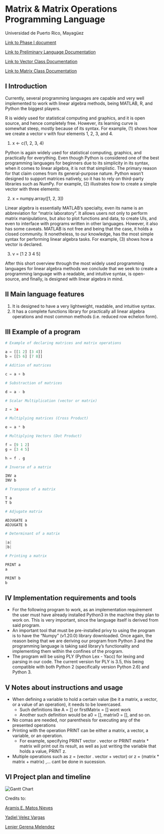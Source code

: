 # Matrix & Matrix Operations Programming Language

Universidad de Puerto Rico, Mayagüez

[Link to Phase I document](https://docs.google.com/document/d/1dfvMnkUe5Wjo51EHsakjpaxmlbP3l3K8RXAxQnGUtbM/edit?usp=sharing)

[Link to Preliminary Language Documentation](https://github.com/PL-Project-LGM-YVV-AMN/PL-Project/blob/main/PreliminaryDocumentation.md)

[Link to Vector Class Documentation](https://github.com/PL-Project-LGM-YVV-AMN/PL-Project/blob/main/vector_documentation.md "Vec Docs")

[Link to Matrix Class Documentation](https://github.com/PL-Project-LGM-YVV-AMN/PL-Project/blob/main/matrix_documentation.md "Mat Docs")

## I Introduction
Currently, several programming languages are capable and very well implemented to work with linear algebra methods, being MATLAB, R, and Python the biggest players. 

R is widely used for statistical computing and graphics, and it is open source, and hence completely free. However, its learning curve is somewhat steep, mostly because of its syntax. For example, (1) shows how we create a vector v with four elements 1, 2, 3, and 4.

1.	x <- c(1, 2, 3, 4)

Python is again widely used for statistical computing, graphics, and practically for everything. Even though Python is considered one of the best programming languages for beginners due to its simplicity in its syntax, when it comes to linear algebra, it is not that simplistic. The primary reason for that claim comes from its general-purpose nature. Python wasn’t designed to support matrices natively, so it has to rely on third-party libraries such as NumPy. For example, (2) illustrates how to create a simple vector with three elements:

2.	x = numpy.array([1, 2, 3])

Linear algebra is essentially MATLAB’s specialty, even its name is an abbreviation for “matrix laboratory”. It allows users not only to perform matrix manipulations, but also to plot functions and data, to create UIs, and even to interface with programs written in other languages. However, it also has some caveats. MATLAB is not free and being that the case, it holds a closed community. It nonetheless, to our knowledge, has the most simple syntax for performing linear algebra tasks. For example, (3) shows how a vector is declared.

3.	v = [1 2 3 4 5]

After this short overview through the most widely used programming languages for linear algebra methods we conclude that we seek to create a programming language with a readable, and intuitive syntax, is open-source, and finally, is designed with linear algebra in mind.

## II  Main language features
1.  It is designed to have a very lightweight, readable, and intuitive syntax.
2.  It has a complete functions library for practically all linear algebra operations and most common methods (i.e. reduced row echelon form).
## III Example of a program
```PYTHON
# Example of declaring matrices and matrix operations

a = [[1 2] [3 4]]
b = [[5 6] [7 8]]

# Adition of matrices

c = a + b

# Substraction of matrices

d = a - b

# Scalar Multiplication (vector or matrix)

z = 3a

# Multiplying matrices (Cross Product)

e = a * b

# Multiplying Vectors (Dot Product)

f = [9 1 2]
g = [3 4 5]

h = f . g

# Inverse of a matrix

INV a
INV b

# Transpose of a matrix

T a
T b

# Adjugate matrix

ADJUGATE a
ADJUGATE b

# Determinant of a matrix

|a|
|b|

# Printing a matrix

PRINT a
a

PRINT b
b
```
## IV  Implementation requirements and tools
- For the following program to work, as an implementation requirement the user must have already installed Python3 in the machine they plan to work on. This is very important, since the language itself is derived from said program.
- An important tool that must be pre-installed privy to using the program is to have the “Numpy” (v1.20.0) library downloaded. Once again, the reason being that we are deriving our program from Python 3 and the programming language is taking said library’s functionality and implementing them within the confines of the program.
- The program will be using PLY (Python Lex - Yacc) for lexing and parsing in our code. The current version for PLY is 3.5, this being compatible with both Python 2 (specifically version Python 2.6) and Python 3.

## V  Notes about instructions and usage
- When defining a variable to hold a certain value (be it a matrix, a vector, or a value of an operation), it needs to be lowercased. 
   - Such definitions like A = \[] or firstMatrix = \[] wont work
   - Another such definition would be a0 = \[], matrix0 = \[], and so on.
- No comas are needed, nor parenthesis for executing any of the presented operations
- Printing with the operation PRINT can be either a matrix, a vector, a variable, or an operation.
   - For example, specifying PRINT vector . vector or PRINT matrix * matrix will print out its result, as well as just writing the variable that holds a value, PRINT z.
- Multiple operations such as z = (vector . vector + vector)     or    z = (matrix * matrix + matrix)  ,... cant be done in sucession.

## VI Project plan and timeline
![Gantt Chart](https://github.com/PL-Project-LGM-YVV-AMN/PL-Project/blob/main/GanttChart.png)

Credits to:

[Aramis E. Matos Nieves](https://github.com/aramis-matos)

[Yadiel Velez Vargas](https://github.com/hernan-yadiel)

[Lenier Gerena Melendez](https://github.com/Suaniel)
